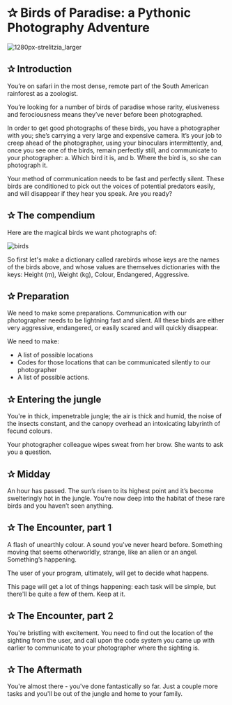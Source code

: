 
# ✰ Birds of Paradise: a Pythonic Photography Adventure


![1280px-strelitzia_larger](https://user-images.githubusercontent.com/67468718/103179897-4efbcc00-4845-11eb-80d2-4f18bde39208.jpg)

## ✰ Introduction

You’re on safari in the most dense, remote part of the South American rainforest as a zoologist.

You’re looking for a number of birds of paradise whose rarity, elusiveness and ferociousness means they’ve never before been photographed.

In order to get good photographs of these birds, you have a photographer with you; she’s carrying a very large and expensive camera. It’s your job to creep ahead of the photographer, using your binoculars intermittently, and, once you see one of the birds, remain perfectly still, and communicate to your photographer: a. Which bird it is, and b. Where the bird is, so she can photograph it.

Your method of communication needs to be fast and perfectly silent. These birds are conditioned to pick out the voices of potential predators easily, and will disappear if they hear you speak. Are you ready? 

## ✰ The compendium

Here are the magical birds we want photographs of:

![birds](https://user-images.githubusercontent.com/67468718/103179943-d0ebf500-4845-11eb-858a-b4052dc2753a.JPG)

So first let's make a dictionary called rarebirds whose keys are the names of the birds above, and whose values are themselves dictionaries with the keys: Height (m), Weight (kg), Colour, Endangered, Aggressive.

## ✰ Preparation

We need to make some preparations. Communication with our photographer needs to be lightning fast and silent. All these birds are either very aggressive, endangered, or easily scared and will quickly disappear.

We need to make:
  * A list of possible locations
  * Codes for those locations that can be communicated silently to our photographer
  * A list of possible actions.

## ✰ Entering the jungle

You're in thick, impenetrable jungle; the air is thick and humid, the noise of the insects constant, and the canopy overhead an intoxicating labyrinth of fecund colours.

Your photographer colleague wipes sweat from her brow. She wants to ask you a question.

## ✰ Midday

An hour has passed. The sun’s risen to its highest point and it’s become swelteringly hot in the jungle. You’re now deep into the habitat of these rare birds and you haven’t seen anything.

## ✰ The Encounter, part 1

A flash of unearthly colour. A sound you've never heard before. Something moving that seems otherworldly, strange, like an alien or an angel. Something’s happening.

The user of your program, ultimately, will get to decide what happens.

This page will get a lot of things happening: each task will be simple, but there'll be quite a few of them. Keep at it.

## ✰ The Encounter, part 2

You're bristling with excitement. You need to find out the location of the sighting from the user, and call upon the code system you came up with earlier to communicate to your photographer where the sighting is.

## ✰ The Aftermath

You're almost there - you've done fantastically so far. Just a couple more tasks and you'll be out of the jungle and home to your family.







